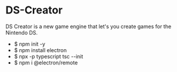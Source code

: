 # DS-Creator
 DS Creator is a new game engine that let's you create games for the Nintendo DS.

 - $ npm init -y
 - $ npm install electron
 - $ npx -p typescript tsc --init
 - $ npm i @electron/remote
